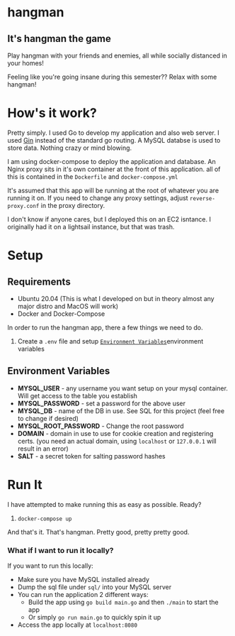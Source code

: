 # hangman

## It's hangman the game

Play hangman with your friends and enemies, all while socially distanced in your homes!

Feeling like you're going insane during this semester?? Relax with some hangman!

# How's it work?

Pretty simply.
I used Go to develop my application and also web server. I used [Gin](https://github.com/gin-gonic/gin) instead of the standard go routing. 
A MySQL databse is used to store data. Nothing crazy or mind blowing.

I am using docker-compose to deploy the application and database. An Nginx proxy sits in it's own container at the front of this application. all of this is contained in the `Dockerfile` and `docker-compose.yml`

It's assumed that this app will be running at the root of whatever you are running it on. If you need to change any proxy settings, adjust `reverse-proxy.conf` in the proxy directory. 

I don't know if anyone cares, but I deployed this on an EC2 isntance. I originally had it on a lightsail instance, but that was trash. 

# Setup

## Requirements
- Ubuntu 20.04 (This is what I developed on but in theory almost any major distro and MacOS will work)
- Docker and Docker-Compose

In order to run the hangman app, there a few things we need to do.
1. Create a `.env` file and setup [`Environment Variables`](#environment-variables)environment variables

## Environment Variables 
- **MYSQL_USER** - any username you want setup on your mysql container. Will get access  to the table you establish
- **MYSQL_PASSWORD** - set a password for the above user
- **MYSQL_DB** - name of the DB in use. See SQL for this project (feel free to change if desired)
- **MYSQL_ROOT_PASSWORD** - Change the root password
- **DOMAIN** - domain in use to use for cookie creation and registering certs. (you need an actual domain, using `localhost` or `127.0.0.1` will result in an error)
- **SALT** - a secret token for salting password hashes

# Run It

I have attempted to make running this as easy as possible. Ready?
1. `docker-compose up`

And that's it. That's hangman. Pretty good, pretty pretty good. 

### What if I want to run it locally?
If you want to run this locally: 
- Make sure you have MySQL installed already
- Dump the sql file under `sql/` into your MySQL server
- You can run the application 2 different ways:
  - Build the app using `go build main.go` and then `./main` to start the app
  - Or simply `go run main.go` to quickly spin it up
- Access the app locally at `localhost:8080`

